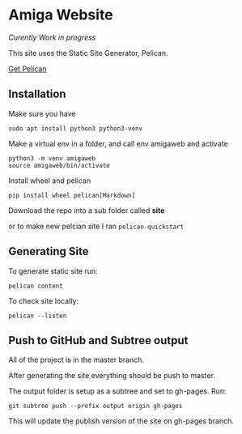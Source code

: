 # Amiga Website

_Curently Work in progress_

This site uses the Static Site Generator, Pelican.

[Get Pelican](https://blog.getpelican.com/)

## Installation
Make sure you have 

```
sudo apt install python3 python3-venv
```
Make a virtual env in a folder, and call env amigaweb and activate

```
python3 -m venv amigaweb
source amigaweb/bin/activate
```
Install wheel and pelican
```
pip install wheel pelican[Markdown]
```
Download the repo into a sub folder called **site**

or to make new pelcian site I ran ```pelican-quickstart```
## Generating Site
To generate static site run:
```
pelican content
```
To check site locally:
```
pelican --listen
```
## Push to GitHub and Subtree output

All of the project is in the master branch.

After generating the site everything should be push to master.

The output folder is setup as a subtree and set to gh-pages. Run:
```
git subtree push --prefix output origin gh-pages
```
This will update the publish version of the site on gh-pages branch.
